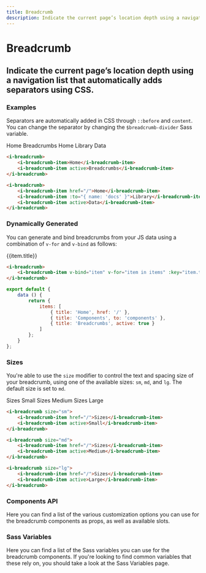 ```yaml
---
title: Breadcrumb
description: Indicate the current page’s location depth using a navigation list that automatically adds separators using CSS.
---
```


# Breadcrumb
## Indicate the current page’s location depth using a navigation list that automatically adds separators using CSS.

### Examples
Separators are automatically added in CSS through `::before` and `content`. You can change the separator by changing the `$breadcrumb-divider` Sass variable.

<i-code title="Breadcrumbs Example">
<i-tab type="preview">
    <i-breadcrumb>
        <i-breadcrumb-item onclick="return false;">Home</i-breadcrumb-item>
        <i-breadcrumb-item active>Breadcrumbs</i-breadcrumb-item>
    </i-breadcrumb>
    <i-breadcrumb>
        <i-breadcrumb-item href="https://inkline.io" onclick="return false;">Home</i-breadcrumb-item>
        <i-breadcrumb-item href="https://inkline.io" onclick="return false;">Library</i-breadcrumb-item>
        <i-breadcrumb-item active>Data</i-breadcrumb-item>
    </i-breadcrumb>
</i-tab>
<i-tab type="html">

~~~html
<i-breadcrumb>
    <i-breadcrumb-item>Home</i-breadcrumb-item>
    <i-breadcrumb-item active>Breadcrumbs</i-breadcrumb-item>
</i-breadcrumb>
~~~
~~~html
<i-breadcrumb>
    <i-breadcrumb-item href="/">Home</i-breadcrumb-item>
    <i-breadcrumb-item :to="{ name: 'docs' }">Library</i-breadcrumb-item>
    <i-breadcrumb-item active>Data</i-breadcrumb-item>
</i-breadcrumb>
~~~

</i-tab>
</i-code>

### Dynamically Generated
You can generate and bind breadcrumbs from your JS data using a combination of `v-for` and `v-bind` as follows:

<i-code title="Dynamically Generated Breadcrumbs">
<i-tab type="preview">
    <i-breadcrumb>
        <i-breadcrumb-item v-bind="item" v-for="item in items" :key="item.title" onclick="return false;">{{item.title}}</i-breadcrumb-item>
    </i-breadcrumb>
</i-tab>
<i-tab type="html">
<div v-pre>

~~~html
<i-breadcrumb>
    <i-breadcrumb-item v-bind="item" v-for="item in items" :key="item.title">{{item.title}}</i-breadcrumb-item>
</i-breadcrumb>
~~~

</div>
</i-tab>
<i-tab type="js">

~~~js
export default {
    data () {
        return {
            items: [
                { title: 'Home', href: '/' },
                { title: 'Components', to: 'components' },
                { title: 'Breadcrumbs', active: true }
            ]
        };
    }
};
~~~

</i-tab>
</i-code>


### Sizes
You're able to use the `size` modifier to control the text and spacing size of your breadcrumb, using one of the available sizes: `sm`, `md`, and `lg`. The default size is set to `md`.

<i-code title="Breadcrumbs Sizes">
<i-tab type="preview">
    <i-breadcrumb size="sm">
        <i-breadcrumb-item href="/" onclick="return false;">Sizes</i-breadcrumb-item>
        <i-breadcrumb-item active>Small</i-breadcrumb-item>
    </i-breadcrumb>
    <i-breadcrumb size="md">
        <i-breadcrumb-item href="/" onclick="return false;">Sizes</i-breadcrumb-item>
        <i-breadcrumb-item active>Medium</i-breadcrumb-item>
    </i-breadcrumb>
    <i-breadcrumb size="lg">
        <i-breadcrumb-item href="/" onclick="return false;">Sizes</i-breadcrumb-item>
        <i-breadcrumb-item active>Large</i-breadcrumb-item>
    </i-breadcrumb>
</i-tab>
<i-tab type="html">

~~~html
<i-breadcrumb size="sm">
    <i-breadcrumb-item href="/">Sizes</i-breadcrumb-item>
    <i-breadcrumb-item active>Small</i-breadcrumb-item>
</i-breadcrumb>
~~~
~~~html
<i-breadcrumb size="md">
    <i-breadcrumb-item href="/">Sizes</i-breadcrumb-item>
    <i-breadcrumb-item active>Medium</i-breadcrumb-item>
</i-breadcrumb>
~~~
~~~html
<i-breadcrumb size="lg">
    <i-breadcrumb-item href="/">Sizes</i-breadcrumb-item>
    <i-breadcrumb-item active>Large</i-breadcrumb-item>
</i-breadcrumb>
~~~

</i-tab>
</i-code>


### Components API
Here you can find a list of the various customization options you can use for the breadcrumb components as props, as well as available slots.

<i-code title="Breadcrumb API" expanded markup="i-breadcrumb" link="https://github.com/inkline/inkline/tree/master/packages/inkline/src/components/IBreadcrumb">
    <i-tab type="props">
        <api-table>
            <api-table-row>
                <template slot="property">size</template>
                <template slot="description">Sets the size of the breadcrumb component.</template>
                <template slot="type"><code>String</code></template>
                <template slot="values"><code>sm</code>, <code>md</code>, <code>lg</code></template>
                <template slot="default"><code>md</code></template>
            </api-table-row>
        </api-table>
    </i-tab>
    <i-tab type="slots">
        <api-table>
            <api-table-row>
                <template slot="slot">default</template>
                <template slot="description">Slot for breadcrumb default content.</template>
            </api-table-row>
        </api-table>
    </i-tab>
</i-code>

<i-code title="Breadcrumb Item API" expanded markup="i-breadcrumb-item" link="https://github.com/inkline/inkline/tree/master/packages/inkline/src/components/IBreadcrumbItem">
    <i-tab type="props">
        <api-table>
            <api-table-row>
                <template slot="property">active</template>
                <template slot="description">Sets the breadcrumb item component as active.</template>
                <template slot="type"><code>Boolean</code></template>
                <template slot="values"><code>true</code>, <code>false</code></template>
                <template slot="default"><code>false</code></template>
            </api-table-row>
            <api-table-row>
                <template slot="property">size</template>
                <template slot="description">Sets the size of the breadcrumb item component.</template>
                <template slot="type"><code>String</code></template>
                <template slot="values"><code>sm</code>, <code>md</code>, <code>lg</code></template>
                <template slot="default"><code>md</code></template>
            </api-table-row>
            <api-table-row>
                <template slot="property">href</template>
                <template slot="description">Treats the breadcrumb item component as an anchor.</template>
                <template slot="type"><code>String</code></template>
                <template slot="values"></template>
                <template slot="default"></template>
            </api-table-row>
            <api-table-row>
                <template slot="property">to</template>
                <template slot="description">Treats the breadcrumb item component as a <code>router-link</code>.</template>
                <template slot="type">Object</template>
                <template slot="values"></template>
                <template slot="default"></template>
            </api-table-row>
            <api-table-row>
                <template slot="property">variant</template>
                <template slot="description">Sets the color variant of the breadcrumb component.</template>
                <template slot="type"><code>String</code></template>
                <template slot="values"><code>light</code>, <code>dark</code></template>
                <template slot="default"><code>primary</code></template>
            </api-table-row>
        </api-table>
    </i-tab>
    <i-tab type="slots">
        <api-table>
            <api-table-row>
                <template slot="slot">default</template>
                <template slot="description">Slot for breadcrumb item default content.</template>
            </api-table-row>
        </api-table>
    </i-tab>
</i-code>



### Sass Variables
Here you can find a list of the Sass variables you can use for the breadcrumb components. If you're looking to find common variables that these rely on, you should take a look at the <nuxt-link :to="{ name: 'docs-core-sass-variables' }">Sass Variables</nuxt-link> page.

<i-code title="Breadcrumb" expanded>
    <i-tab type="scss">
        <api-table>
            <api-table-row>
                <template slot="property">$breadcrumb-font-size</template>
                <template slot="default"><code>$font-size</code></template>
            </api-table-row>
            <api-table-row>
                <template slot="property">$breadcrumb-border-radius</template>
                <template slot="default"><code>$border-radius</code></template>
            </api-table-row>
            <api-table-row>
                <template slot="property">$breadcrumb-padding-base</template>
                <template slot="default"><code>$spacer-1-2 $spacer</code></template>
            </api-table-row>
            <api-table-row>
                <template slot="property">$breadcrumb-padding</template>
                <template slot="default"><code>size-map($breadcrumb-padding-base, $sizes, $size-multipliers)</code></template>
            </api-table-row>
            <api-table-row>
                <template slot="property">$breadcrumb-item-padding-base</template>
                <template slot="default"><code>$spacer</code></template>
            </api-table-row>
            <api-table-row>
                <template slot="property">$breadcrumb-item-padding</template>
                <template slot="default"><code>size-map($breadcrumb-item-padding-base, $sizes, $size-multipliers)</code></template>
            </api-table-row>
            <api-table-row>
                <template slot="property">$breadcrumb-margin-bottom</template>
                <template slot="default"><code>$spacer</code></template>
            </api-table-row>
            <api-table-row>
                <template slot="property">$breadcrumb-divider</template>
                <template slot="default"><code>'/'</code></template>
            </api-table-row>
            <api-table-row>
                <template slot="property">$breadcrumb-color-for-light-variant</template>
                <template slot="default"><code>$color-for-light-variant</code></template>
            </api-table-row>
            <api-table-row>
                <template slot="property">$breadcrumb-color-for-dark-variant</template>
                <template slot="default"><code>$color-for-dark-variant</code></template>
            </api-table-row>
            <api-table-row>
                <template slot="property">$breadcrumb-variant-{variant}</template>
                <template slot="default"><code>breadcrumb-variant($color-{variant})</code></template>
            </api-table-row>
            <api-table-row>
                <template slot="property">$breadcrumb-variants</template>
<template slot="default-row">
                
~~~scss
(
    light: $breadcrumb-variant-light,
    dark: $breadcrumb-variant-dark
)
~~~
                
</template>
            </api-table-row>
            <api-table-row>
                <template slot="function">breadcrumb-variant</template>
<template slot="default-row">
                
~~~scss
@function breadcrumb-variant($variant) {
    $breadcrumb-variant-color: variant-color-by-luminance($variant, $breadcrumb-color-for-light-variant, $breadcrumb-color-for-dark-variant);
    $breadcrumb-variant-color-active: variant-color-by-luminance($variant, darken($breadcrumb-variant-color, 15%), lighten($breadcrumb-variant-color, 15%));

    $variant-map: (
        color: $breadcrumb-variant-color,
        color-active: $breadcrumb-variant-color-active,
    ) !default;

    @return $variant-map;
}
~~~
                
</template>
            </api-table-row>
        </api-table>
    </i-tab>
</i-code> 
